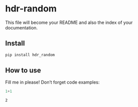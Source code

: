 hdr-random
================

<!-- WARNING: THIS FILE WAS AUTOGENERATED! DO NOT EDIT! -->

This file will become your README and also the index of your
documentation.

## Install

``` sh
pip install hdr_random
```

## How to use

Fill me in please! Don’t forget code examples:

``` python
1+1
```

    2
